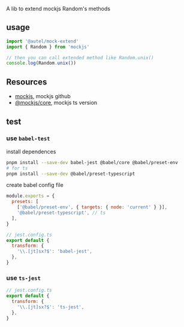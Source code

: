 A lib to extend mockjs Random's methods

## usage

```js
import '@autel/mock-extend'
import { Random } from 'mockjs'

// then you can call extended method like Random.unix()
console.log(Random.unix())
```

## Resources

- [mockjs](https://github.com/nuysoft/Mock), mockjs github
- [@mockjs/core](https://npm.runkit.com/@mockjs/core/src/mock/random/address/address.ts?t=1655863119087), mockjs ts version

## test

### use `babel-test`

install dependences

```sh
pnpm install --save-dev babel-jest @babel/core @babel/preset-env
# for ts
pnpm install --save-dev @babel/preset-typescript
```

create babel config file

```js
module.exports = {
  presets: [
    ['@babel/preset-env', { targets: { node: 'current' } }],
    '@babel/preset-typescript', // ts
  ],
}
```

```js
// jest.config.ts
export default {
  transform: {
    '\\.[jt]sx?$': 'babel-jest',
  },
}
```

### use `ts-jest`

```js
// jest.config.ts
export default {
  transform: {
    '\\.[jt]sx?$': 'ts-jest',
  },
}
```
